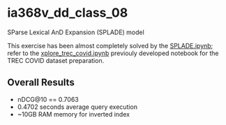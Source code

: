 # ia368v_dd_class_08
SParse Lexical AnD Expansion (SPLADE) model

This exercise has been almost completely solved by the [SPLADE.ipynb](SPLADE.ipynb); refer to the [xplore_trec_covid.ipynb](https://github.com/eduseiti/ia368v_dd_class_06/blob/main/explore_trec_covid.ipynb) previouly developed notebook for the TREC COVID dataset preparation.

## Overall Results

* nDCG@10 == 0.7063
* 0.4702 seconds average query execution
* ~10GB RAM memory for inverted index

